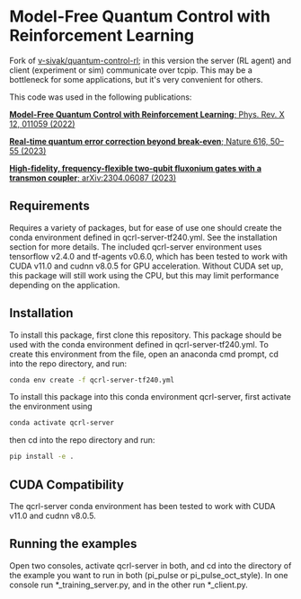 # Model-Free Quantum Control with Reinforcement Learning
Fork of [v-sivak/quantum-control-rl](https://github.com/v-sivak/quantum-control-rl); in this version the server (RL agent) and client (experiment or sim) communicate over tcpip.  This may be a bottleneck for some applications, but it's very convenient for others.

This code was used in the following publications:

[**Model-Free Quantum Control with Reinforcement Learning**; Phys. Rev. X 12, 011059 (2022)](https://journals.aps.org/prx/abstract/10.1103/PhysRevX.12.011059)

[**Real-time quantum error correction beyond break-even**; Nature 616, 50–55 (2023)](https://www.nature.com/articles/s41586-023-05782-6)

[**High-fidelity, frequency-flexible two-qubit fluxonium gates with a transmon coupler**; arXiv:2304.06087 (2023)](https://arxiv.org/abs/2304.06087)

## Requirements
Requires a variety of packages, but for ease of use one should create the conda environment defined in qcrl-server-tf240.yml.  See the installation section for more details.  The included qcrl-server environment uses tensorflow v2.4.0 and tf-agents v0.6.0, which has been tested to work with CUDA v11.0 and cudnn v8.0.5 for GPU acceleration.  Without CUDA set up, this package will still work using the CPU, but this may limit performance depending on the application.

## Installation
To install this package, first clone this repository.  This package should be used with the conda environment defined in qcrl-server-tf240.yml.  To create this environment from the file, open an anaconda cmd prompt, cd into the repo directory, and run:
```sh
conda env create -f qcrl-server-tf240.yml
```
To install this package into this conda environment qcrl-server, first activate the environment using
```sh
conda activate qcrl-server
```
then cd into the repo directory and run:
```sh
pip install -e .
```

## CUDA Compatibility

The qcrl-server conda environment has been tested to work with CUDA v11.0 and cudnn v8.0.5. 

## Running the examples

Open two consoles, activate qcrl-server in both, and cd into the directory of the example you want to run in both (pi_pulse or pi_pulse_oct_style).  In one console run *_training_server.py, and in the other run *_client.py.



